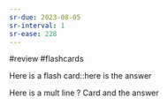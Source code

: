 ```yaml
---
sr-due: 2023-08-05
sr-interval: 1
sr-ease: 228
---
```


#review 
#flashcards 

Here is a flash card::here is the answer
<!--SR:!2023-08-07,2,230-->

Here is a mult line
?
Card and the answer
<!--SR:!2023-08-06,1,210-->


